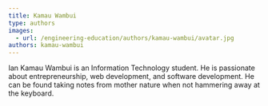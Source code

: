```yaml
---
title: Kamau Wambui
type: authors
images:
  - url: /engineering-education/authors/kamau-wambui/avatar.jpg
authors: kamau-wambui
---
```

Ian Kamau Wambui is an Information Technology student. He is passionate about entrepreneurship, web development, and software development. He can be found taking notes from mother nature when not hammering away at the keyboard.
